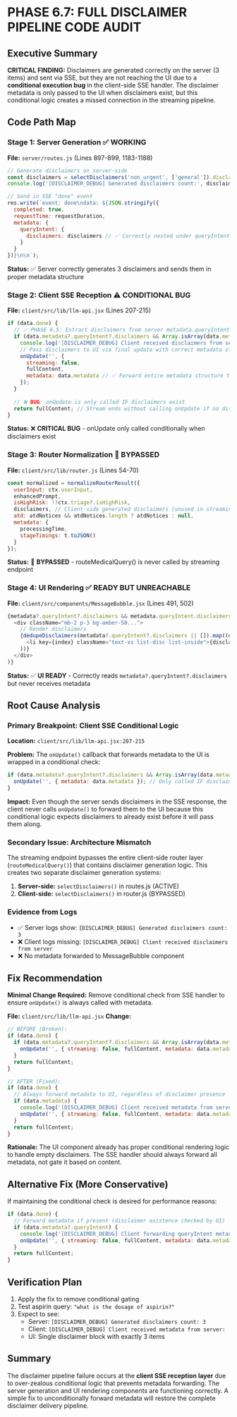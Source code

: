 # PHASE 6.7: FULL DISCLAIMER PIPELINE CODE AUDIT

## Executive Summary

**CRITICAL FINDING:** Disclaimers are generated correctly on the server (3 items) and sent via SSE, but they are not reaching the UI due to a **conditional execution bug** in the client-side SSE handler. The disclaimer metadata is only passed to the UI when disclaimers exist, but this conditional logic creates a missed connection in the streaming pipeline.

## Code Path Map

### Stage 1: Server Generation ✅ WORKING
**File:** `server/routes.js` (Lines 897-899, 1183-1188)
```javascript
// Generate disclaimers on server-side
const disclaimers = selectDisclaimers('non_urgent', ['general']).disclaimers;
console.log('[DISCLAIMER_DEBUG] Generated disclaimers count:', disclaimers.length, 'disclaimers:', disclaimers);

// Send in SSE "done" event
res.write(`event: done\ndata: ${JSON.stringify({
  completed: true,
  requestTime: requestDuration,
  metadata: {
    queryIntent: {
      disclaimers: disclaimers // ✅ Correctly nested under queryIntent
    }
  }
})}\n\n`);
```
**Status:** ✅ Server correctly generates 3 disclaimers and sends them in proper metadata structure

### Stage 2: Client SSE Reception ⚠️ CONDITIONAL BUG
**File:** `client/src/lib/llm-api.jsx` (Lines 207-215)
```javascript
if (data.done) {
  // ✅ PHASE 6.5: Extract disclaimers from server metadata.queryIntent structure
  if (data.metadata?.queryIntent?.disclaimers && Array.isArray(data.metadata.queryIntent.disclaimers)) {
    console.log('[DISCLAIMER_DEBUG] Client received disclaimers from server:', data.metadata.queryIntent.disclaimers);
    // Pass disclaimers to UI via final update with correct metadata structure
    onUpdate('', { 
      streaming: false, 
      fullContent,
      metadata: data.metadata // ✅ Forward entire metadata structure to UI
    });
  }
  
  // ❌ BUG: onUpdate is only called IF disclaimers exist
  return fullContent; // Stream ends without calling onUpdate if no disclaimers
}
```
**Status:** ❌ **CRITICAL BUG** - onUpdate only called conditionally when disclaimers exist

### Stage 3: Router Normalization 🚫 BYPASSED
**File:** `client/src/lib/router.js` (Lines 54-70)
```javascript
const normalized = normalizeRouterResult({
  userInput: ctx.userInput,
  enhancedPrompt,
  isHighRisk: !!ctx.triage?.isHighRisk,
  disclaimers, // Client-side generated disclaimers (unused in streaming)
  atd: atdNotices && atdNotices.length ? atdNotices : null,
  metadata: { 
    processingTime,
    stageTimings: t.toJSON()
  }
});
```
**Status:** 🚫 **BYPASSED** - routeMedicalQuery() is never called by streaming endpoint

### Stage 4: UI Rendering ✅ READY BUT UNREACHABLE
**File:** `client/src/components/MessageBubble.jsx` (Lines 491, 502)
```javascript
{metadata?.queryIntent?.disclaimers && metadata.queryIntent.disclaimers.length > 0 && !showHighRiskAlert && status !== "stopped" && metadata?.forceShowDisclaimers !== false && (
  <div className="mb-2 p-3 bg-amber-50...">
    // Render disclaimers
    {dedupeDisclaimers(metadata?.queryIntent?.disclaimers || []).map((disclaimer, index) => (
      <li key={index} className="text-xs list-disc list-inside">{disclaimer}</li>
    ))}
  </div>
)}
```
**Status:** ✅ **UI READY** - Correctly reads `metadata?.queryIntent?.disclaimers` but never receives metadata

## Root Cause Analysis

### Primary Breakpoint: Client SSE Conditional Logic
**Location:** `client/src/lib/llm-api.jsx:207-215`

**Problem:** The `onUpdate()` callback that forwards metadata to the UI is wrapped in a conditional check:
```javascript
if (data.metadata?.queryIntent?.disclaimers && Array.isArray(data.metadata.queryIntent.disclaimers)) {
  onUpdate('', { metadata: data.metadata }); // Only called IF disclaimers exist
}
```

**Impact:** Even though the server sends disclaimers in the SSE response, the client never calls `onUpdate()` to forward them to the UI because this conditional logic expects disclaimers to already exist before it will pass them along.

### Secondary Issue: Architecture Mismatch
The streaming endpoint bypasses the entire client-side router layer (`routeMedicalQuery()`) that contains disclaimer generation logic. This creates two separate disclaimer generation systems:

1. **Server-side:** `selectDisclaimers()` in routes.js (ACTIVE)
2. **Client-side:** `selectDisclaimers()` in router.js (BYPASSED)

### Evidence from Logs
- ✅ Server logs show: `[DISCLAIMER_DEBUG] Generated disclaimers count: 3`
- ❌ Client logs missing: `[DISCLAIMER_DEBUG] Client received disclaimers from server`
- ❌ No metadata forwarded to MessageBubble component

## Fix Recommendation

**Minimal Change Required:** Remove conditional check from SSE handler to ensure `onUpdate()` is always called with metadata.

**File:** `client/src/lib/llm-api.jsx`
**Change:**
```javascript
// BEFORE (Broken):
if (data.done) {
  if (data.metadata?.queryIntent?.disclaimers && Array.isArray(data.metadata.queryIntent.disclaimers)) {
    onUpdate('', { streaming: false, fullContent, metadata: data.metadata });
  }
  return fullContent;
}

// AFTER (Fixed):
if (data.done) {
  // Always forward metadata to UI, regardless of disclaimer presence
  if (data.metadata) {
    console.log('[DISCLAIMER_DEBUG] Client received metadata from server:', data.metadata);
    onUpdate('', { streaming: false, fullContent, metadata: data.metadata });
  }
  return fullContent;
}
```

**Rationale:** The UI component already has proper conditional rendering logic to handle empty disclaimers. The SSE handler should always forward all metadata, not gate it based on content.

## Alternative Fix (More Conservative)

If maintaining the conditional check is desired for performance reasons:

```javascript
if (data.done) {
  // Forward metadata if present (disclaimer existence checked by UI)
  if (data.metadata?.queryIntent) {
    console.log('[DISCLAIMER_DEBUG] Client forwarding queryIntent metadata:', data.metadata.queryIntent);
    onUpdate('', { streaming: false, fullContent, metadata: data.metadata });
  }
  return fullContent;
}
```

## Verification Plan

1. Apply the fix to remove conditional gating
2. Test aspirin query: `"what is the dosage of aspirin?"`
3. Expect to see:
   - Server: `[DISCLAIMER_DEBUG] Generated disclaimers count: 3`
   - Client: `[DISCLAIMER_DEBUG] Client received metadata from server:`
   - UI: Single disclaimer block with exactly 3 items

## Summary

The disclaimer pipeline failure occurs at the **client SSE reception layer** due to over-zealous conditional logic that prevents metadata forwarding. The server generation and UI rendering components are functioning correctly. A simple fix to unconditionally forward metadata will restore the complete disclaimer delivery pipeline.